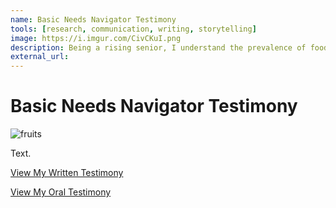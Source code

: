 ```yaml
---
name: Basic Needs Navigator Testimony
tools: [research, communication, writing, storytelling]
image: https://i.imgur.com/CivCKuI.png
description: Being a rising senior, I understand the prevalence of food and housing insecurity among the college population, and I decided to testify in support of HB 2835 in order to address this crisis.
external_url: 
---
```


# Basic Needs Navigator Testimony

![fruits](https://i.imgur.com/CivCKuI.png)


Text.


<p class="text-center">

<a class="btn btn-outline-primary" href="https://olis.oregonlegislature.gov/liz/2021R1/Downloads/PublicTestimonyDocument/3276" target="_blank" role="button">View My Written Testimony</a> 

<a class="btn btn-outline-primary" href="https://drive.google.com/file/d/1K9AtDdroVadzbMnhKY-mBiP1aG0z9pxR/view?usp=sharing" target="_blank" role="button">View My Oral Testimony</a> 
  
</p>
